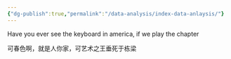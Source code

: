 ```yaml
---
{"dg-publish":true,"permalink":"/data-analysis/index-data-anlaysis/"}
---
```


Have you ever see the keyboard in america, if we play the chapter

可春色啊，就是人你家，可艺术之王垂死于栋梁